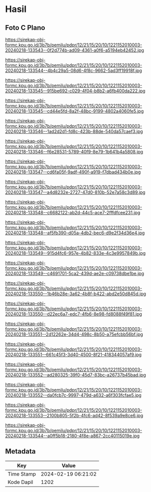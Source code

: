 # Hasil

## Foto C Plano

https://sirekap-obj-formc.kpu.go.id/3b7b/pemilu/pdpr/12/21/15/20/10/1221152010003-20240218-133543--0f2d774b-ad09-4361-a0f6-a5194eb42452.jpg

https://sirekap-obj-formc.kpu.go.id/3b7b/pemilu/pdpr/12/21/15/20/10/1221152010003-20240218-133544--4b4c29a5-08d6-4f8c-9662-5ad3ff19918f.jpg

https://sirekap-obj-formc.kpu.go.id/3b7b/pemilu/pdpr/12/21/15/20/10/1221152010003-20240218-133545--915be692-c029-4f04-b8b2-a6fb400da222.jpg

https://sirekap-obj-formc.kpu.go.id/3b7b/pemilu/pdpr/12/21/15/20/10/1221152010003-20240218-133545--cd44e5fd-8a2f-48bc-9199-4802a4060fe5.jpg

https://sirekap-obj-formc.kpu.go.id/3b7b/pemilu/pdpr/12/21/15/20/10/1221152010003-20240218-133546--1ad2d2d1-fd8c-423b-88de-540da57caef3.jpg

https://sirekap-obj-formc.kpu.go.id/3b7b/pemilu/pdpr/12/21/15/20/10/1221152010003-20240218-133546--f6e28531-5789-40f9-8e79-1b641b4a5808.jpg

https://sirekap-obj-formc.kpu.go.id/3b7b/pemilu/pdpr/12/21/15/20/10/1221152010003-20240218-133547--cd6fa05f-9adf-490f-a919-f7dbad434b0e.jpg

https://sirekap-obj-formc.kpu.go.id/3b7b/pemilu/pdpr/12/21/15/20/10/1221152010003-20240218-133547--a4d8232e-2727-47d0-810b-52e7a58c3d89.jpg

https://sirekap-obj-formc.kpu.go.id/3b7b/pemilu/pdpr/12/21/15/20/10/1221152010003-20240218-133548--c6682122-ab2d-44c5-ace7-2fffdfcee231.jpg

https://sirekap-obj-formc.kpu.go.id/3b7b/pemilu/pdpr/12/21/15/20/10/1221152010003-20240218-133548--af5fb390-d05a-4db2-bec6-d9e2f34d36e4.jpg

https://sirekap-obj-formc.kpu.go.id/3b7b/pemilu/pdpr/12/21/15/20/10/1221152010003-20240218-133549--915d4fc6-957e-4b82-833e-4c3e9957849b.jpg

https://sirekap-obj-formc.kpu.go.id/3b7b/pemilu/pdpr/12/21/15/20/10/1221152010003-20240218-133549--c4691701-5ca2-439d-ae2e-c09738dbe1be.jpg

https://sirekap-obj-formc.kpu.go.id/3b7b/pemilu/pdpr/12/21/15/20/10/1221152010003-20240218-133550--1b46b28e-3a62-4b8f-b422-abd2e50d845d.jpg

https://sirekap-obj-formc.kpu.go.id/3b7b/pemilu/pdpr/12/21/15/20/10/1221152010003-20240218-133550--d22ec6a7-edc7-4fb6-8e98-fd8088f49f81.jpg

https://sirekap-obj-formc.kpu.go.id/3b7b/pemilu/pdpr/12/21/15/20/10/1221152010003-20240218-133551--2d12262e-34d4-498c-8b50-a75efcbb56bf.jpg

https://sirekap-obj-formc.kpu.go.id/3b7b/pemilu/pdpr/12/21/15/20/10/1221152010003-20240218-133551--661c45f3-3d40-4500-8f21-418344057af9.jpg

https://sirekap-obj-formc.kpu.go.id/3b7b/pemilu/pdpr/12/21/15/20/10/1221152010003-20240218-133552--ad280325-39f0-45d7-83bc-a26737b45bad.jpg

https://sirekap-obj-formc.kpu.go.id/3b7b/pemilu/pdpr/12/21/15/20/10/1221152010003-20240218-133552--da0fcb7c-9997-479d-a632-a6f303fcfae5.jpg

https://sirekap-obj-formc.kpu.go.id/3b7b/pemilu/pdpr/12/21/15/20/10/1221152010003-20240218-133553--2100b805-5f2b-4fc6-ad42-8f539a9e8ce6.jpg

https://sirekap-obj-formc.kpu.go.id/3b7b/pemilu/pdpr/12/21/15/20/10/1221152010003-20240218-133544--a0ff5b18-2180-4f8e-a867-2cc40115019e.jpg


## Metadata

| Key        | Value               |
| ---------- | ------------------- |
| Time Stamp | 2024-02-19 06:21:02 |
| Kode Dapil | 1202                |




